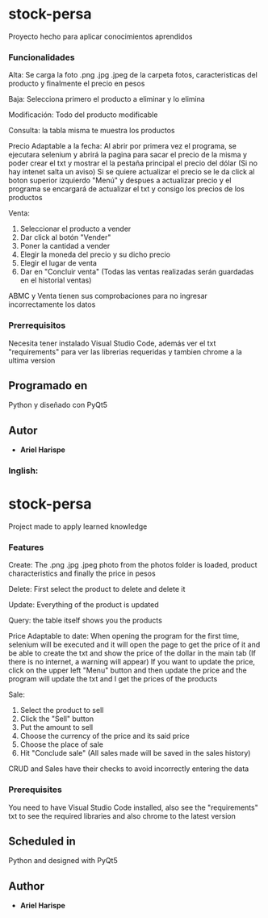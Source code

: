 # stock-persa
  Proyecto hecho para aplicar conocimientos aprendidos

### Funcionalidades

  Alta: Se carga la foto .png .jpg .jpeg de la carpeta fotos, caracteristicas del producto y finalmente el precio en pesos
  
  Baja: Selecciona primero el producto a eliminar y lo elimina
  
  Modificación: Todo del producto modificable
  
  Consulta: la tabla misma te muestra los productos

  Precio Adaptable a la fecha:
  Al abrir por primera vez el programa, se ejecutara selenium y abrirá la pagina para sacar el precio de la misma y poder crear el txt y mostrar el la pestaña principal el precio del dólar
  (Si no hay intenet salta un aviso)
  Si se quiere actualizar el precio se le da click al boton superior izquierdo "Menú" y despues a actualizar precio y el programa se encargará de actualizar el txt y consigo los precios de los productos

  Venta:
  1) Seleccionar el producto a vender
  2) Dar click al botón "Vender"
  3) Poner la cantidad a vender
  4) Elegir la moneda del precio y su dicho precio
  5) Elegir el lugar de venta
  6) Dar en "Concluir venta"
  (Todas las ventas realizadas serán guardadas en el historial ventas)

  ABMC y Venta tienen sus comprobaciones para no ingresar incorrectamente los datos
### Prerrequisitos

   Necesita tener instalado Visual Studio Code, además ver el txt "requirements" para ver las librerias requeridas y tambien chrome a la ultima version

## Programado en

Python y diseñado con PyQt5

## Autor

  - **Ariel Harispe**

### Inglish:

# stock-persa
  Project made to apply learned knowledge

### Features

  Create: The .png .jpg .jpeg photo from the photos folder is loaded, product characteristics and finally the price in pesos
  
  Delete: First select the product to delete and delete it
  
  Update: Everything of the product is updated
  
  Query: the table itself shows you the products

  Price Adaptable to date:
  When opening the program for the first time, selenium will be executed and it will open the page to get the price of it and be able to create the txt and show the price of the dollar in the main tab
  (If there is no internet, a warning will appear)
  If you want to update the price, click on the upper left "Menu" button and then update the price and the program will update the txt and I get the prices of the products

  Sale:
  1) Select the product to sell
  2) Click the "Sell" button
  3) Put the amount to sell
  4) Choose the currency of the price and its said price
  5) Choose the place of sale
  6) Hit "Conclude sale"
  (All sales made will be saved in the sales history)

  CRUD and Sales have their checks to avoid incorrectly entering the data
### Prerequisites

   You need to have Visual Studio Code installed, also see the "requirements" txt to see the required libraries and also chrome to the latest version

## Scheduled in

Python and designed with PyQt5

## Author

  - **Ariel Harispe**

